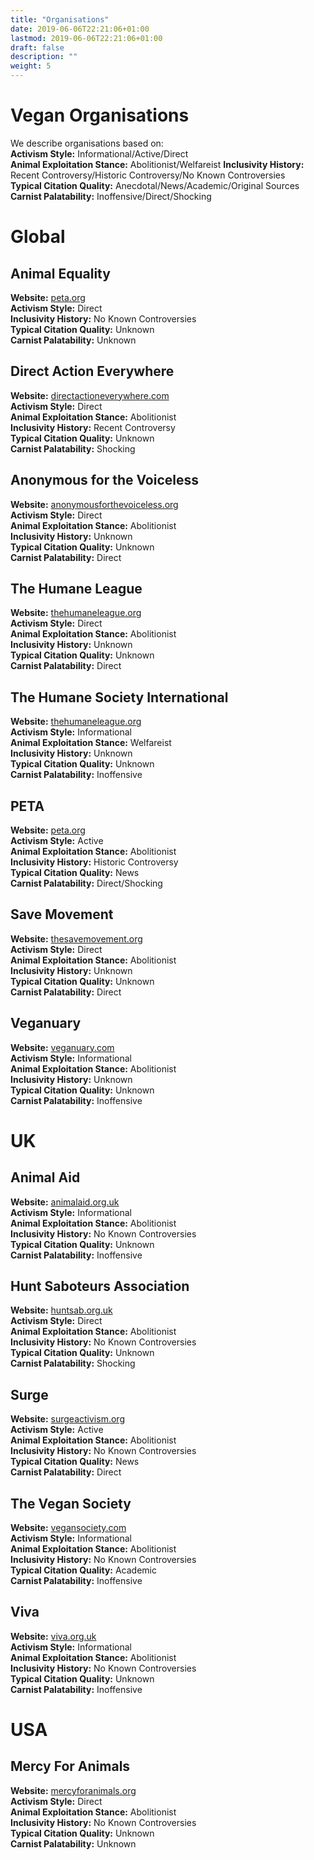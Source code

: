 ```yaml
---
title: "Organisations"
date: 2019-06-06T22:21:06+01:00
lastmod: 2019-06-06T22:21:06+01:00
draft: false
description: ""
weight: 5
---
```


# Vegan Organisations

We describe organisations based on:   
**Activism Style:** Informational/Active/Direct  
**Animal Exploitation Stance:** Abolitionist/Welfareist
**Inclusivity History:** Recent Controversy/Historic Controversy/No Known Controversies   
**Typical Citation Quality:** Anecdotal/News/Academic/Original Sources  
**Carnist Palatability:** Inoffensive/Direct/Shocking  


# Global

## Animal Equality
**Website:** [peta.org](https://animalequality.org/)  
**Activism Style:** Direct  
**Inclusivity History:** No Known Controversies  
**Typical Citation Quality:** Unknown  
**Carnist Palatability:** Unknown

## Direct Action Everywhere
**Website:** [directactioneverywhere.com](https://www.directactioneverywhere.com)  
**Activism Style:** Direct  
**Animal Exploitation Stance:** Abolitionist  
**Inclusivity History:** Recent Controversy  
**Typical Citation Quality:** Unknown  
**Carnist Palatability:** Shocking

## Anonymous for the Voiceless  
**Website:** [anonymousforthevoiceless.org](https://www.anonymousforthevoiceless.org/)  
**Activism Style:** Direct  
**Animal Exploitation Stance:** Abolitionist  
**Inclusivity History:** Unknown  
**Typical Citation Quality:** Unknown  
**Carnist Palatability:** Direct

## The Humane League  
**Website:** [thehumaneleague.org](https://thehumaneleague.org)  
**Activism Style:** Direct  
**Animal Exploitation Stance:** Abolitionist  
**Inclusivity History:** Unknown  
**Typical Citation Quality:** Unknown  
**Carnist Palatability:** Direct

## The Humane Society International  
**Website:** [thehumaneleague.org](https://www.hsi.org/)  
**Activism Style:** Informational  
**Animal Exploitation Stance:** Welfareist  
**Inclusivity History:** Unknown  
**Typical Citation Quality:** Unknown  
**Carnist Palatability:** Inoffensive

## PETA
**Website:** [peta.org](https://www.peta.org/)  
**Activism Style:** Active  
**Animal Exploitation Stance:** Abolitionist  
**Inclusivity History:** Historic Controversy  
**Typical Citation Quality:** News  
**Carnist Palatability:** Direct/Shocking

## Save Movement
**Website:** [thesavemovement.org](http://thesavemovement.org)  
**Activism Style:** Direct  
**Animal Exploitation Stance:** Abolitionist  
**Inclusivity History:** Unknown  
**Typical Citation Quality:** Unknown  
**Carnist Palatability:** Direct

## Veganuary  
**Website:** [veganuary.com](https://veganuary.com/)  
**Activism Style:** Informational  
**Animal Exploitation Stance:** Abolitionist  
**Inclusivity History:** Unknown  
**Typical Citation Quality:** Unknown  
**Carnist Palatability:** Inoffensive


# UK

## Animal Aid  
**Website:** [animalaid.org.uk](https://www.animalaid.org.uk/)  
**Activism Style:** Informational  
**Animal Exploitation Stance:** Abolitionist  
**Inclusivity History:** No Known Controversies  
**Typical Citation Quality:** Unknown  
**Carnist Palatability:** Inoffensive

## Hunt Saboteurs Association
**Website:** [huntsab.org.uk](https://www.huntsabs.org.uk/)  
**Activism Style:** Direct  
**Animal Exploitation Stance:** Abolitionist  
**Inclusivity History:** No Known Controversies  
**Typical Citation Quality:** Unknown  
**Carnist Palatability:** Shocking

## Surge
**Website:** [surgeactivism.org](https://surgeactivism.org/)  
**Activism Style:** Active  
**Animal Exploitation Stance:** Abolitionist  
**Inclusivity History:** No Known Controversies  
**Typical Citation Quality:** News  
**Carnist Palatability:** Direct

## The Vegan Society
**Website:** [vegansociety.com](https://www.vegansociety.com/)  
**Activism Style:** Informational  
**Animal Exploitation Stance:** Abolitionist  
**Inclusivity History:** No Known Controversies  
**Typical Citation Quality:** Academic  
**Carnist Palatability:** Inoffensive

## Viva
**Website:** [viva.org.uk](https://www.viva.org.uk/)  
**Activism Style:** Informational  
**Animal Exploitation Stance:** Abolitionist  
**Inclusivity History:** No Known Controversies  
**Typical Citation Quality:** Unknown  
**Carnist Palatability:** Inoffensive

# USA

## Mercy For Animals  
**Website:** [mercyforanimals.org](https://mercyforanimals.org/)  
**Activism Style:** Direct  
**Animal Exploitation Stance:** Abolitionist  
**Inclusivity History:** No Known Controversies  
**Typical Citation Quality:** Unknown  
**Carnist Palatability:** Unknown
